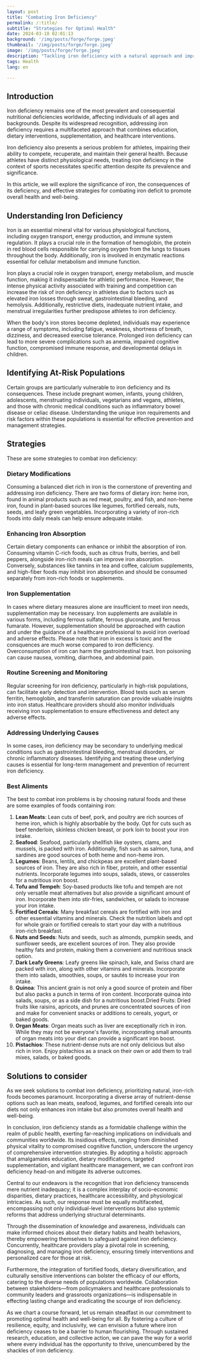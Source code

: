 ```yaml
---
layout: post 
title: "Combating Iron Deficiency"
permalink: /:title/ 
subtitle: "Strategies for Optimal Health"
date: 2024-03-18 02:01:13
background: '/img/posts/forge/forge.jpeg'
thumbnail: '/img/posts/forge/forge.jpeg'
image: '/img/posts/forge/forge.jpeg'
description: "Tackling iron deficiency with a natural approach and improving overall health"
tags: Health
lang: en

---
```



## Introduction

Iron deficiency remains one of the most prevalent and consequential nutritional deficiencies worldwide, affecting individuals of all ages and backgrounds. Despite its widespread recognition, addressing iron deficiency requires a multifaceted approach that combines education, dietary interventions, supplementation, and healthcare interventions.

Iron deficiency also presents a serious problem for athletes, impairing their ability to compete, recuperate, and maintain their general health. Because athletes have distinct physiological needs, treating iron deficiency in the context of sports necessitates specific attention despite its prevalence and significance.

In this article, we will explore the significance of iron, the consequences of its deficiency, and effective strategies for combating iron deficit to promote overall health and well-being.

## Understanding Iron Deficiency

Iron is an essential mineral vital for various physiological functions, including oxygen transport, energy production, and immune system regulation. It plays a crucial role in the formation of hemoglobin, the protein in red blood cells responsible for carrying oxygen from the lungs to tissues throughout the body. Additionally, iron is involved in enzymatic reactions essential for cellular metabolism and immune function.

Iron plays a crucial role in oxygen transport, energy metabolism, and muscle function, making it indispensable for athletic performance. However, the intense physical activity associated with training and competition can increase the risk of iron deficiency in athletes due to factors such as elevated iron losses through sweat, gastrointestinal bleeding, and hemolysis. Additionally, restrictive diets, inadequate nutrient intake, and menstrual irregularities further predispose athletes to iron deficiency.

When the body's iron stores become depleted, individuals may experience a range of symptoms, including fatigue, weakness, shortness of breath, dizziness, and decreased exercise tolerance. Prolonged iron deficiency can lead to more severe complications such as anemia, impaired cognitive function, compromised immune response, and developmental delays in children.

## Identifying At-Risk Populations

Certain groups are particularly vulnerable to iron deficiency and its consequences. These include pregnant women, infants, young children, adolescents, menstruating individuals, vegetarians and vegans, athletes, and those with chronic medical conditions such as inflammatory bowel disease or celiac disease. Understanding the unique iron requirements and risk factors within these populations is essential for effective prevention and management strategies.

## Strategies

These are some strategies to combat iron deficiency:

### Dietary Modifications

Consuming a balanced diet rich in iron is the cornerstone of preventing and addressing iron deficiency. There are two forms of dietary iron: heme iron, found in animal products such as red meat, poultry, and fish, and non-heme iron, found in plant-based sources like legumes, fortified cereals, nuts, seeds, and leafy green vegetables. Incorporating a variety of iron-rich foods into daily meals can help ensure adequate intake.

### Enhancing Iron Absorption

Certain dietary components can enhance or inhibit the absorption of iron. Consuming vitamin C-rich foods, such as citrus fruits, berries, and bell peppers, alongside iron-rich meals can improve iron absorption. Conversely, substances like tannins in tea and coffee, calcium supplements, and high-fiber foods may inhibit iron absorption and should be consumed separately from iron-rich foods or supplements.

### Iron Supplementation

In cases where dietary measures alone are insufficient to meet iron needs, supplementation may be necessary. Iron supplements are available in various forms, including ferrous sulfate, ferrous gluconate, and ferrous fumarate. However, supplementation should be approached with caution and under the guidance of a healthcare professional to avoid iron overload and adverse effects. Please note that iron in excess is toxic and the consquences are much worse compared to iron defficiency. Overconsumption of iron can harm the gastrointestinal tract. Iron poisoning can cause nausea, vomiting, diarrhoea, and abdominal pain.

### Routine Screening and Monitoring

Regular screening for iron deficiency, particularly in high-risk populations, can facilitate early detection and intervention. Blood tests such as serum ferritin, hemoglobin, and transferrin saturation can provide valuable insights into iron status. Healthcare providers should also monitor individuals receiving iron supplementation to ensure effectiveness and detect any adverse effects.

### Addressing Underlying Causes

In some cases, iron deficiency may be secondary to underlying medical conditions such as gastrointestinal bleeding, menstrual disorders, or chronic inflammatory diseases. Identifying and treating these underlying causes is essential for long-term management and prevention of recurrent iron deficiency.

### Best Aliments

The best to combat iron problems is by choosing natural foods and these are some examples of foods containing iron:

1. **Lean Meats**: Lean cuts of beef, pork, and poultry are rich sources of heme iron, which is highly absorbable by the body. Opt for cuts such as beef tenderloin, skinless chicken breast, or pork loin to boost your iron intake.
2. **Seafood**: Seafood, particularly shellfish like oysters, clams, and mussels, is packed with iron. Additionally, fish such as salmon, tuna, and sardines are good sources of both heme and non-heme iron.
3. **Legumes**: Beans, lentils, and chickpeas are excellent plant-based sources of iron. They are also rich in fiber, protein, and other essential nutrients. Incorporate legumes into soups, salads, stews, or casseroles for a nutritious iron boost.
4. **Tofu and Tempeh**: Soy-based products like tofu and tempeh are not only versatile meat alternatives but also provide a significant amount of iron. Incorporate them into stir-fries, sandwiches, or salads to increase your iron intake.
5. **Fortified Cereals**: Many breakfast cereals are fortified with iron and other essential vitamins and minerals. Check the nutrition labels and opt for whole grain or fortified cereals to start your day with a nutritious iron-rich breakfast.
6. **Nuts and Seeds**: Nuts and seeds, such as almonds, pumpkin seeds, and sunflower seeds, are excellent sources of iron. They also provide healthy fats and protein, making them a convenient and nutritious snack option.
7. **Dark Leafy Greens**: Leafy greens like spinach, kale, and Swiss chard are packed with iron, along with other vitamins and minerals. Incorporate them into salads, smoothies, soups, or sautés to increase your iron intake.
8. **Quinoa**: This ancient grain is not only a good source of protein and fiber but also packs a punch in terms of iron content. Incorporate quinoa into salads, soups, or as a side dish for a nutritious boost.Dried Fruits: Dried fruits like raisins, apricots, and prunes are concentrated sources of iron and make for convenient snacks or additions to cereals, yogurt, or baked goods.
9. **Organ Meats**: Organ meats such as liver are exceptionally rich in iron. While they may not be everyone's favorite, incorporating small amounts of organ meats into your diet can provide a significant iron boost.
10. **Pistachios**: These nutrient-dense nuts are not only delicious but also rich in iron. Enjoy pistachios as a snack on their own or add them to trail mixes, salads, or baked goods.

## Solutions to consider

As we seek solutions to combat iron deficiency, prioritizing natural, iron-rich foods becomes paramount. Incorporating a diverse array of nutrient-dense options such as lean meats, seafood, legumes, and fortified cereals into our diets not only enhances iron intake but also promotes overall health and well-being.

In conclusion, iron deficiency stands as a formidable challenge within the realm of public health, exerting far-reaching implications on individuals and communities worldwide. Its insidious effects, ranging from diminished physical vitality to compromised cognitive function, underscore the urgency of comprehensive intervention strategies. By adopting a holistic approach that amalgamates education, dietary modifications, targeted supplementation, and vigilant healthcare management, we can confront iron deficiency head-on and mitigate its adverse outcomes.

Central to our endeavors is the recognition that iron deficiency transcends mere nutrient inadequacy; it is a complex interplay of socio-economic disparities, dietary practices, healthcare accessibility, and physiological intricacies. As such, our response must be equally multifaceted, encompassing not only individual-level interventions but also systemic reforms that address underlying structural determinants.

Through the dissemination of knowledge and awareness, individuals can make informed choices about their dietary habits and health behaviors, thereby empowering themselves to safeguard against iron deficiency. Concurrently, healthcare providers play a pivotal role in screening, diagnosing, and managing iron deficiency, ensuring timely interventions and personalized care for those at risk.

Furthermore, the integration of fortified foods, dietary diversification, and culturally sensitive interventions can bolster the efficacy of our efforts, catering to the diverse needs of populations worldwide. Collaboration between stakeholders—from policymakers and healthcare professionals to community leaders and grassroots organizations—is indispensable in effecting lasting change and eradicating the scourge of iron deficiency.

As we chart a course forward, let us remain steadfast in our commitment to promoting optimal health and well-being for all. By fostering a culture of resilience, equity, and inclusivity, we can envision a future where iron deficiency ceases to be a barrier to human flourishing. Through sustained research, education, and collective action, we can pave the way for a world where every individual has the opportunity to thrive, unencumbered by the shackles of iron deficiency.